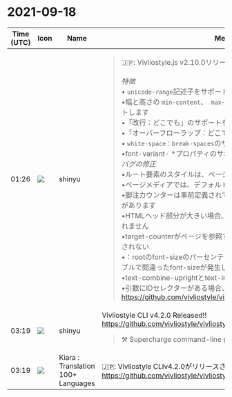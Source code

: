# 2021-09-18

|Time (UTC)|Icon|Name|Message|
|---|---|---|---|
|01:26|![](https://avatars.slack-edge.com/2018-04-27/354445776386_e258f5ed5ba887b08668_72.jpg)|shinyu|<blockquote>🇯🇵: Vivliostyle.js v2.10.0リリース：bangbang：<br><br>*特徴*<br>• `unicode-range`記述子をサポートする<br>•幅と高さの `min-content`、` max-content`、および `fit-content`値をサポートします<br>•「改行：どこでも」のサポートを追加します<br>•「オーバーフローラップ：どこでも」のサポートを追加します<br>• `white-space：break-spaces`のサポートを追加します<br>•font-variant- *プロパティのサポートを追加します<br>*バグの修正*<br>•ルート要素のスタイルは、ページコンテキストに継承する必要があります<br>•ページメディアでは、デフォルトの本文マージンは0である必要があります<br>•脚注カウンターは事前定義されており、デフォルトで使用可能である必要があります<br>•HTMLヘッド部分が大きい場合、最初のページの名前付きページは適用されません<br>•target-counterがページを参照するときに、名前付きページが適切に変更されない<br>•：rootのfont-sizeのパーセンテージにより、ページ/列の区切りがあるテーブルで間違ったfont-sizeが発生します<br>•text-combine-uprightとtext-indentが正しく機能しない<br>•引数にIDセレクターがある場合、：not（）セレクターが機能しない<br><https://github.com/vivliostyle/vivliostyle.js/blob/master/CHANGELOG.md></blockquote>|
|03:19|![](https://avatars.slack-edge.com/2018-04-27/354445776386_e258f5ed5ba887b08668_72.jpg)|shinyu|Vivliostyle CLI v4.2.0 Released!!<br><https://github.com/vivliostyle/vivliostyle-cli><br><blockquote>⚒️ Supercharge command-line publication workflow.</blockquote>|
|03:19|![](https://avatars.slack-edge.com/2021-08-02/2324149410423_2aa7423c4133ecb9f168_72.png)|Kiara : Translation 100+ Languages|🇯🇵: Vivliostyle CLIv4.2.0がリリースされました!!<br><https://github.com/vivliostyle/vivliostyle-cli>|
